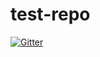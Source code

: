 # test-repo

[![Gitter](http://localhost:4000/Join%20Chat.svg)](http://localhost:5000/trevorah/test-repo?utm_source=badge&utm_medium=badge&utm_campaign=pr-badge&utm_content=badge)